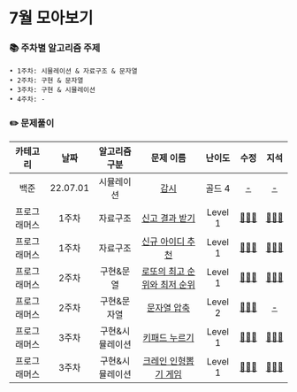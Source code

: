 # 7월 모아보기
### 📚 주차별 알고리즘 주제
    • 1주차: 시뮬레이션 & 자료구조 & 문자열
    • 2주차: 구현 & 문자열
    • 3주차: 구현 & 시뮬레이션
    • 4주차: -

### ✏️ 문제풀이
| 카테고리 | 날짜 | 알고리즘 구분 | 문제 이름 | 난이도 | 수정 | 지석 |  
| :----------: | :----------: | :----------: | :----------: | :----------: | :----------: | :----------: | 
| 백준 | 22.07.01 | 시뮬레이션 | [감시](https://www.acmicpc.net/problem/15683) | 골드 4 | [-]() | [-]() |
| 프로그래머스 | 1주차 | 자료구조 | [신고 결과 받기](https://programmers.co.kr/learn/courses/30/lessons/92334) | Level 1 | [🙆🏻‍♀️](../수정/Dictionary/Programmers92334.md) | [🙆🏻‍♂️](../지석/Dictionary/Programmers92334.md) |
| 프로그래머스 | 1주차 | 자료구조 | [신규 아이디 추천](https://programmers.co.kr/learn/courses/30/lessons/72410) | Level 1 | [🙆🏻‍♀️](../수정/String/Programmers72410.md) | [🙆🏻‍♂️](../지석/String/Programmers72410.md) |
| 프로그래머스 | 2주차 | 구현&문열 | [로또의 최고 순위와 최저 순위](https://school.programmers.co.kr/learn/courses/30/lessons/77484) | Level 1 | [🙆🏻‍♀️](../수정/Implementation/Programmers77484.md) | [🙆🏻‍♂️](../지석/Implementation/Programmers77484.md) |
| 프로그래머스 | 2주차 | 구현&문자열 | [문자열 압축](https://school.programmers.co.kr/learn/courses/30/lessons/60057) | Level 2 | [🙆🏻‍♀️](../수정/String/Programmers60057.md) | [-](-) |
| 프로그래머스 | 3주차 | 구현&시뮬레이션 | [키패드 누르기](https://school.programmers.co.kr/learn/courses/30/lessons/67256) | Level 1 | [🙆🏻‍♀️](../수정/Implementation/Programmers67256.md) | [🙆🏻‍♂️](../지석/Implementation/Programmers67256.md) |
| 프로그래머스 | 3주차 | 구현&시뮬레이션 | [크레인 인형뽑기 게임](https://school.programmers.co.kr/learn/courses/30/lessons/64061) | Level 1 | [🙆🏻‍♀️](../수정/Stack_Queue/Programmers64061.md) | [🙆🏻‍♂️](../지석/Stack_Queue/Programmers64061.md) |